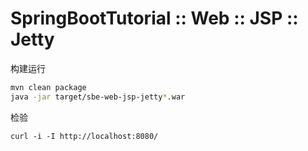 # SpringBootTutorial :: Web :: JSP :: Jetty

构建运行

```bash
mvn clean package
java -jar target/sbe-web-jsp-jetty*.war
```

检验

```
curl -i -I http://localhost:8080/
```
